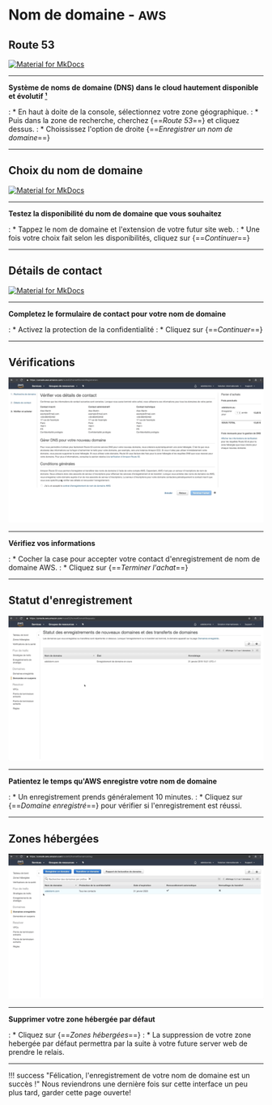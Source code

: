 # Nom de domaine - <small>AWS</small>

## Route 53

[![Material for MkDocs](assets/images/aws/nom-de-domaine/fr/1.gif)](assets/images/aws/nom-de-domaine/fr/1.gif)

***

**Système de noms de domaine (DNS) dans le cloud hautement disponible et évolutif <a href="https://aws.amazon.com/fr/route53/" target="_blank">&#185;</a>**

:    * En haut à doite de la console, sélectionnez votre zone géographique.
:    * Puis dans la zone de recherche, cherchez {==*Route 53*==} et cliquez dessus.
:    * Choississez l'option de droite {==*Enregistrer un nom de domaine*==}

***

## Choix du nom de domaine

[![Material for MkDocs](assets/images/aws/nom-de-domaine/fr/2.gif)](assets/images/aws/nom-de-domaine/fr/2.gif)

***

**Testez la disponibilité du nom de domaine que vous souhaitez**

:    * Tappez le nom de domaine et l'extension de votre futur site web.
:    * Une fois votre choix fait selon les disponibilités, cliquez sur {==*Continuer*==}

***

## Détails de contact

[![Material for MkDocs](assets/images/aws/nom-de-domaine/fr/3.gif)](assets/images/aws/nom-de-domaine/fr/3.gif)

***

**Completez le formulaire de contact pour votre nom de domaine**

:    * Activez la protection de la confidentialité
:    * Cliquez sur {==*Continuer*==}

***

## Vérifications

[![Material for MkDocs](assets/images/aws/nom-de-domaine/fr/4.gif)](assets/images/aws/nom-de-domaine/fr/4.gif)

***

**Vérifiez vos informations**

:    * Cocher la case pour accepter votre contact d'enregistrement de nom de domaine AWS.
:    * Cliquez sur {==*Terminer l'achat*==}

***

## Statut d'enregistrement

[![Material for MkDocs](assets/images/aws/nom-de-domaine/fr/5.gif)](assets/images/aws/nom-de-domaine/fr/5.gif)

***

**Patientez le temps qu'AWS enregistre votre nom de domaine**

:    * Un enregistrement prends généralement 10 minutes.
:    * Cliquez sur {==*Domaine enregistré*==} pour vérifier si l'enregistrement est réussi.

***

## Zones hébergées

[![Material for MkDocs](assets/images/aws/nom-de-domaine/fr/6.gif)](assets/images/aws/nom-de-domaine/fr/6.gif)

***

**Supprimer votre zone hébergée par défaut**

:    * Cliquez sur {==*Zones hébergées*==}
:    * La suppression de votre zone hebergée par défaut permettra par la suite à votre future server web de prendre le relais.

***

!!! success "Félication, l'enregistrement de votre nom de domaine est un succès !"
    Nous reviendrons une dernière fois sur cette interface un peu plus tard, garder cette page ouverte!
